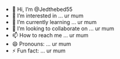 - 👋 Hi, I’m @Jedthebed55
- 👀 I’m interested in ... ur mum
- 🌱 I’m currently learning ... ur mum
- 💞️ I’m looking to collaborate on ... ur mum
- 📫 How to reach me ... ur mum
- 😄 Pronouns: ... ur mum
- ⚡ Fun fact: ... ur mum

<!---
Jedthebed55/Jedthebed55 is a ✨ special ✨ repository because its `README.md` (this file) appears on your GitHub profile.
You can click the Preview link to take a look at your changes.
--->
